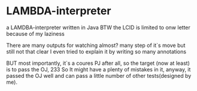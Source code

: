 # LAMBDA-interpreter
a LAMDBA-interpreter written in Java
BTW the LCID is limited to onw letter because of my laziness

There are many outputs for watching almost? many step of it`s move but still not that clear
I even tried to explain it by writing so many annotations

BUT most importantly, it`s a coures PJ after all, so the target (now at least) is to pass the OJ,  233
So It might have a plenty of mistakes in it, anyway, it passed the OJ well and can pass a little number of other tests(designed by me).
